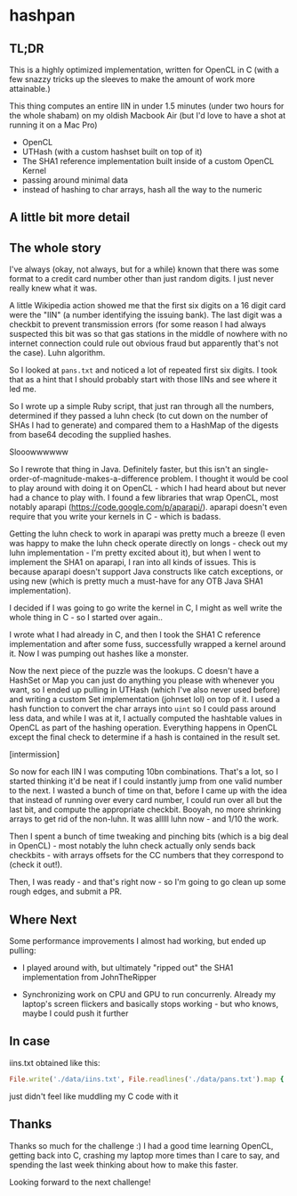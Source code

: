 # hashpan

## TL;DR

This is a highly optimized implementation, written for OpenCL in C (with a
few snazzy tricks up the sleeves to make the amount of work more attainable.)

This thing computes an entire IIN in under 1.5 minutes (under two hours for
the whole shabam) on my oldish Macbook Air (but I'd love to have a shot at
running it on a Mac Pro)

* OpenCL
* UTHash (with a custom hashset built on top of it)
* The SHA1 reference implementation built inside of a custom OpenCL Kernel
* passing around minimal data
* instead of hashing to char arrays, hash all the way to the numeric

## A little bit more detail

## The whole story

I've always (okay, not always, but for a while) known that there was some
format to a credit card number other than just random digits.  I just never
really knew what it was.

A little Wikipedia action showed me that the first six digits on a 16 digit card
were the "IIN" (a number identifying the issuing bank).  The last digit was a
checkbit to prevent transmission errors (for some reason I had always
suspected this bit was so that gas stations in the middle of nowhere with no
internet connection could rule out obvious fraud but apparently that's not the
case).  Luhn algorithm.

So I looked at `pans.txt` and noticed a lot of repeated first six digits.  I
took that as a hint that I should probably start with those IINs and see where
it led me.

So I wrote up a simple Ruby script, that just ran through all the numbers,
determined if they passed a luhn check (to cut down on the number of SHAs I
had to generate) and compared them to a HashMap of the digests from
base64 decoding the supplied hashes.

Slooowwwwww

So I rewrote that thing in Java.  Definitely faster, but this isn't
an single-order-of-magnitude-makes-a-difference problem.  I thought it would
be cool to play around with doing it on OpenCL - which I had heard about but
never had a chance to play with.  I found a few libraries that wrap OpenCL,
most notably aparapi (https://code.google.com/p/aparapi/).  aparapi doesn't
even require that you write your kernels in C - which is badass.

Getting the luhn check to work in aparapi was pretty much a breeze (I even
was happy to make the luhn check operate directly on longs - check out my luhn
implementation - I'm pretty excited about it), but when I went
to implement the SHA1 on aparapi, I ran into all kinds of issues.  This is
because aparapi doesn't support Java constructs like catch exceptions, or using
new (which is pretty much a must-have for any OTB Java SHA1 implementation).

I decided if I was going to go write the kernel in C, I might as well write
the whole thing in C - so I started over again..

I wrote what I had already in C, and then I took the SHA1 C reference
implementation and after some fuss, successfully wrapped a kernel around it.
Now I was pumping out hashes like a monster.

Now the next piece of the puzzle was the lookups.  C doesn't have a HashSet or
Map you can just do anything you please with whenever you want, so I ended up
pulling in UTHash (which I've also never used before) and writing a custom
Set implementation (johnset lol) on top of it.  I used a hash function to convert
the char arrays into `uint` so I could pass around less data, and while I was
at it, I actually computed the hashtable values in OpenCL as part of the hashing
operation.  Everything happens in OpenCL except the final check to determine if
a hash is contained in the result set.

[intermission]

So now for each IIN I was computing 10bn combinations.  That's a lot, so I
started thinking it'd be neat if I could instantly jump from one valid number to
the next.  I wasted a bunch of time on that, before I came up with the idea that
instead of running over every card number, I could run over all but the last
bit, and compute the appropriate checkbit.  Booyah, no more shrinking arrays to
get rid of the non-luhn.  It was alllll luhn now - and 1/10 the work.

Then I spent a bunch of time tweaking and pinching bits (which is a big deal
in OpenCL) - most notably the luhn check actually only sends back checkbits -
with arrays offsets for the CC numbers that they correspond to (check it out!).

Then, I was ready - and that's right now - so I'm going to go clean up some
rough edges, and submit a PR.

## Where Next

Some performance improvements I almost had working, but ended up pulling:

* I played around with, but ultimately "ripped out" the SHA1 implementation
  from JohnTheRipper

* Synchronizing work on CPU and GPU to run concurrenly.  Already my laptop's
  screen flickers and basically stops working - but who knows, maybe I could
  push it further

## In case

iins.txt obtained like this:

``` ruby
File.write('./data/iins.txt', File.readlines('./data/pans.txt').map { |l| l[0..5] }.uniq.join("\n"))
```

just didn't feel like muddling my C code with it

## Thanks

Thanks so much for the challenge :)  I had a good time learning OpenCL, getting
back into C, crashing my laptop more times than I care to say, and spending
the last week thinking about how to make this faster.

Looking forward to the next challenge!
